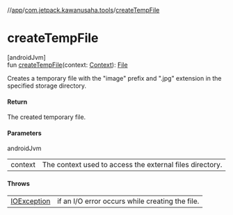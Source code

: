 //[app](../../index.md)/[com.jetpack.kawanusaha.tools](index.md)/[createTempFile](create-temp-file.md)

# createTempFile

[androidJvm]\
fun [createTempFile](create-temp-file.md)(context: [Context](https://developer.android.com/reference/kotlin/android/content/Context.html)): [File](https://developer.android.com/reference/kotlin/java/io/File.html)

Creates a temporary file with the &quot;image&quot; prefix and &quot;.jpg&quot; extension in the specified storage directory.

#### Return

The created temporary file.

#### Parameters

androidJvm

| | |
|---|---|
| context | The context used to access the external files directory. |

#### Throws

| | |
|---|---|
| [IOException](https://developer.android.com/reference/kotlin/java/io/IOException.html) | if an I/O error occurs while creating the file. |
